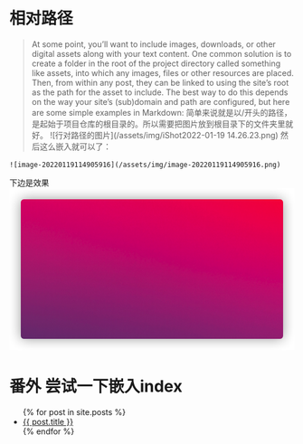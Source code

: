 # 相对路径

> At some point, you’ll want to include images, downloads, or other digital assets along with your text content. One common solution is to create a folder in the root of the project directory called something like assets, into which any images, files or other resources are placed. Then, from within any post, they can be linked to using the site’s root as the path for the asset to include. The best way to do this depends on the way your site’s (sub)domain and path are configured, but here are some simple examples in Markdown:
简单来说就是以/开头的路径，是起始于项目仓库的根目录的。所以需要把图片放到根目录下的文件夹里就好。
![行对路径的图片](/assets/img/iShot2022-01-19 14.26.23.png)
然后这么嵌入就可以了：
```
![image-20220119114905916](/assets/img/image-20220119114905916.png)
```
下边是效果
![image-20220119114905916](/assets/img/image-20220119114905916.png)

# 番外 尝试一下嵌入index

<ul>
  {% for post in site.posts %}
    <li>
      <a href="{{ post.url }}">{{ post.title }}</a>
    </li>
  {% endfor %}
</ul>